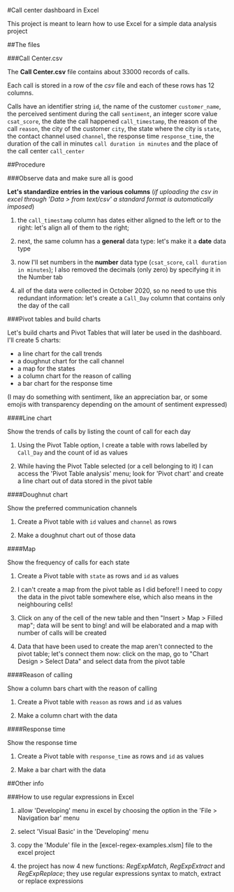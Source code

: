 #Call center dashboard in Excel

This project is meant to learn how to use Excel for a simple data analysis project

##The files

###Call Center.csv

The **Call Center.csv** file contains about $33000$ records of calls. 

Each call is stored in a row of the *csv* file and each of these rows has $12$ columns.

Calls have an identifier string `id`, the name of the customer `customer_name`, the perceived sentiment during the call `sentiment`, an integer score value `csat_score`, the date the call happened `call_timestamp`, the reason of the call `reason`, the city of the customer `city`, the state where the city is `state`, the contact channel used `channel`, the response time `response_time`, the duration of the call in minutes `call duration in minutes` and the place of the call center `call_center`

##Procedure

###Observe data and make sure all is good

**Let's standardize entries in the various columns** (*if uploading the csv in excel through 'Data > from text/csv' a standard format is automatically imposed*)

1. the `call_timestamp` column has dates either aligned to the left or to the right: let's align all of them to the right; 

2. next, the same column has a **general** data type: let's make it a **date** data type

3. now I'll set numbers in the **number** data type (`csat_score`, `call duration in minutes`); I also removed the decimals (only zero) by specifying it in the Number tab

4. all of the data were collected in October 2020, so no need to use this redundant information: let's create a `Call_Day` column that contains only the day of the call

###Pivot tables and build charts

Let's build charts and Pivot Tables that will later be used in the dashboard. I'll create $5$ charts:

-   a line chart for the call trends
-   a doughnut chart for the call channel
-   a map for the states
-   a column chart for the reason of calling
-   a bar chart for the response time

(I may do something with sentiment, like an appreciation bar, or some emojis with transparency depending on the amount of sentiment expressed)

####Line chart

Show the trends of calls by listing the count of call for each day

1. Using the Pivot Table option, I create a table with rows labelled by `Call_Day` and the count of id as values

2. While having the Pivot Table selected (or a cell belonging to it) I can access the 'Pivot Table analysis' menu; look for 'Pivot chart' and create a line chart out of data stored in the pivot table

####Doughnut chart

Show the preferred communication channels 

1. Create a Pivot table with `id` values and `channel` as rows

2. Make a doughnut chart out of those data

####Map

Show the frequency of calls for each state

1. Create a Pivot table with `state` as rows and `id` as values

2. I can't create a map from the pivot table as I did before!! I need to copy the data in the pivot table somewhere else, which also means in the neighbouring cells!

3. Click on any of the cell of the new table and then "Insert > Map > Filled map"; data will be sent to bing! and will be elaborated and a map with number of calls will be created

4. Data that have been used to create the map aren't connected to the pivot table; let's connect them now: click on the map, go to "Chart Design > Select Data" and select data from the pivot table

####Reason of calling

Show a column bars chart with the reason of calling

1. Create a Pivot table with `reason` as rows and `id` as values

2. Make a column chart with the data

####Response time

Show the response time 

1. Create a Pivot table with `response_time` as rows and `id` as values

2. Make a bar chart with the data

##Other info

###How to use regular expressions in Excel

1. allow 'Developing' menu in excel by choosing the option in the 'File > Navigation bar' menu

2. select 'Visual Basic' in the 'Developing' menu

3. copy the 'Module' file in the [excel-regex-examples.xlsm] file to the excel project

4. the project has now $4$ new functions: *RegExpMatch*, *RegExpExtract* and *RegExpReplace*; they use regular expressions syntax to match, extract or replace expressions